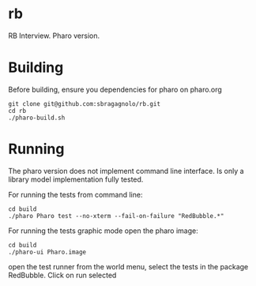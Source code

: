 # rb
RB Interview. 
Pharo version.

# Building

Before building, ensure you dependencies for pharo on pharo.org


	git clone git@github.com:sbragagnolo/rb.git
	cd rb
	./pharo-build.sh

# Running
	
The pharo version does not implement command line interface. Is only a library model implementation fully tested.

For running the tests from command line:
	
	cd build
	./pharo Pharo test --no-xterm --fail-on-failure "RedBubble.*"


For running the tests graphic mode open the pharo image:

	cd build 
	./pharo-ui Pharo.image

open the test runner from the world menu, select the tests in the package RedBubble. Click on run selected 





